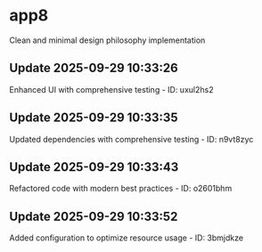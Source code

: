 # app8
Clean and minimal design philosophy implementation

## Update 2025-09-29 10:33:26
Enhanced UI with comprehensive testing - ID: uxul2hs2


## Update 2025-09-29 10:33:35
Updated dependencies with comprehensive testing - ID: n9vt8zyc


## Update 2025-09-29 10:33:43
Refactored code with modern best practices - ID: o2601bhm


## Update 2025-09-29 10:33:52
Added configuration to optimize resource usage - ID: 3bmjdkze

